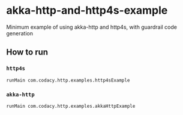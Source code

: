 # akka-http-and-http4s-example
Minimum example of using akka-http and http4s, with guardrail code generation

## How to run

### `http4s`

`runMain com.codacy.http.examples.http4sExample`

### `akka-http`

`runMain com.codacy.http.examples.akkaHttpExample`


